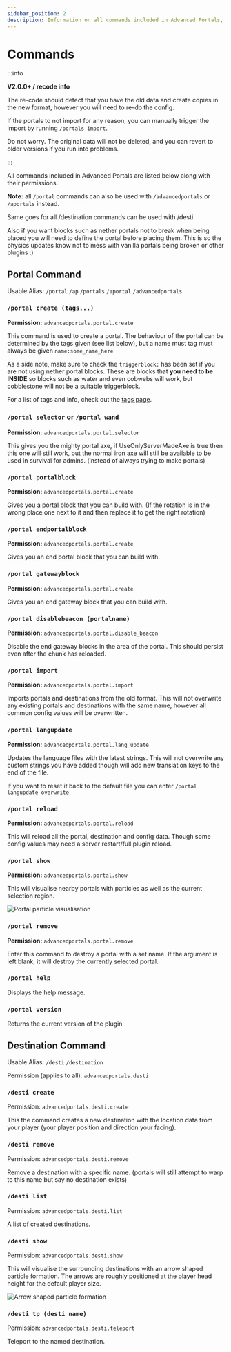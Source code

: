 ```yaml
---
sidebar_position: 2
description: Information on all commands included in Advanced Portals, including usage and permissions.
---
```


# Commands

:::info

**V2.0.0+ / recode info**

The re-code should detect that you have the old data and create copies in the new format, however you will need to re-do the config.

If the portals to not import for any reason, you can manually trigger the import by running `/portals import`.

Do not worry. The original data will not be deleted, and you can revert to older versions if you run into problems.

:::

All commands included in Advanced Portals are listed below along with their permissions.

**Note:** all `/portal` commands can also be used with `/advancedportals` or `/aportals` instead.

Same goes for all /destination commands can be used with /desti

Also if you want blocks such as nether portals not to break when being placed you will need to define the portal before placing them. This is so the physics updates know not to mess with vanilla portals being broken or other plugins :)


## Portal Command
Usable Alias: `/portal` `/ap` `/portals` `/aportal` `/advancedportals`

### `/portal create (tags...)`

**Permission:** `advancedportals.portal.create`

This command is used to create a portal. The behaviour of the portal can be determined by the tags given (see list below), but a name must tag must always be given `name:some_name_here`


As a side note, make sure to check the `triggerblock:` has been set if you are not using nether portal blocks. These are blocks that **you need to be INSIDE** so blocks such as water and even cobwebs will work, but cobblestone will not be a suitable triggerblock.

For a list of tags and info, check out the [tags page](./portal-tags.md).

### `/portal selector` or `/portal wand`

**Permission:** `advancedportals.portal.selector`

This gives you the mighty portal axe, if UseOnlyServerMadeAxe is true then this one will still work, but the normal iron axe will still be available to be used in survival for admins. (instead of always trying to make portals)

### `/portal portalblock`

**Permission:** `advancedportals.portal.create`

Gives you a portal block that you can build with. (If the rotation is in the wrong place one next to it and then replace it to get the right rotation)

### `/portal endportalblock`

**Permission:** `advancedportals.portal.create`

Gives you an end portal block that you can build with.

### `/portal gatewayblock`

**Permission:** `advancedportals.portal.create`

Gives you an end gateway block that you can build with.

### `/portal disablebeacon (portalname)`

**Permission:** `advancedportals.portal.disable_beacon`

Disable the end gateway blocks in the area of the portal. This should persist even after the chunk has reloaded.

### `/portal import`

**Permission:** `advancedportals.portal.import`

Imports portals and destinations from the old format. This will not overwrite any existing portals and destinations with the same name, however all common config values will be overwritten.

### `/portal langupdate`

**Permission:** `advancedportals.portal.lang_update`

Updates the language files with the latest strings. This will not overwrite any custom strings you have added though will add new translation keys to the end of the file.

If you want to reset it back to the default file you can enter `/portal langupdate overwrite`

### `/portal reload`

**Permission:** `advancedportals.portal.reload`

This will reload all the portal, destination and config data. Though some config values may need a server restart/full plugin reload.

### `/portal show`

**Permission:** `advancedportals.portal.show`

This will visualise nearby portals with particles as well as the current selection region.

![Portal particle visualisation](./images/portal-visualise.png)

[//]: # (Currently not implemented)
[//]: # (### `/portal select`)

[//]: # (**Permission:** `advancedportals.createportal`)

[//]: # ()
[//]: # (After the command is entered, punch inside a portal region, and it will select that portal.)

[//]: # ()
[//]: # (### `/portal unselect`)

[//]: # ()
[//]: # (**Permission:** `advancedportals.createportal`)

[//]: # ()
[//]: # (Use to remove the current portal selection. &#40;as it can mess with certain commands&#41;)

### `/portal remove`

**Permission:** `advancedportals.portal.remove`

Enter this command to destroy a portal with a set name. If the argument is left blank, it will destroy the currently selected portal.

### `/portal help`

Displays the help message.


### `/portal version`

Returns the current version of the plugin

## Destination Command

Usable Alias: `/desti` `/destination`

Permission (applies to all): `advancedportals.desti`

### `/desti create`
Permission: `advancedportals.desti.create`

This the command creates a new destination with the location data from your player (your player position and direction your facing).

### `/desti remove`
Permission: `advancedportals.desti.remove`

Remove a destination with a specific name. (portals will still attempt to warp to this name but say no destination exists)

### `/desti list`
Permission: `advancedportals.desti.list`

A list of created destinations.

### `/desti show`
Permission: `advancedportals.desti.show`

This will visualise the surrounding destinations with an arrow shaped particle formation. The arrows are roughly positioned at the player head height for the default player size.

![Arrow shaped particle formation](./images/desti-visualise.png)

### `/desti tp (desti name)`
Permission: `advancedportals.desti.teleport`

Teleport to the named destination.
